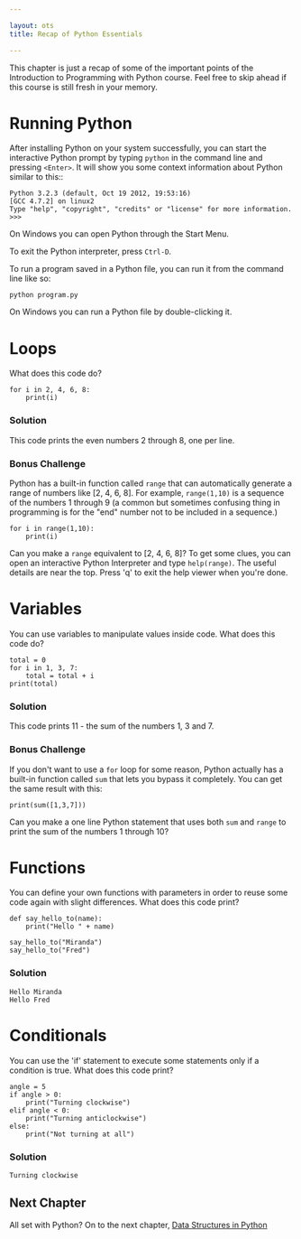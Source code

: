```yaml
---

layout: ots
title: Recap of Python Essentials

---
```


This chapter is just a recap of some of the important points of the Introduction to Programming with Python course. Feel free to skip ahead if this course is still fresh in your memory.

# Running Python

After installing Python on your system successfully, you can start the
interactive Python prompt by typing `python` in the command line and
pressing `<Enter>`.  It will show you some context information about
Python similar to this::

    Python 3.2.3 (default, Oct 19 2012, 19:53:16) 
    [GCC 4.7.2] on linux2
    Type "help", "copyright", "credits" or "license" for more information.
    >>> 

On Windows you can open Python through the Start Menu.

To exit the Python interpreter, press `Ctrl-D`.

To run a program saved in a Python file, you can run it from the command line like so:

    python program.py

On Windows you can run a Python file by double-clicking it.


# Loops

What does this code do?

    for i in 2, 4, 6, 8:
        print(i)

### Solution

This code prints the even numbers 2 through 8, one per line.

### Bonus Challenge

Python has a built-in function called `range` that can automatically generate a range of numbers like [2, 4, 6, 8]. For example, `range(1,10)` is a sequence of the numbers 1 through 9 (a common but sometimes confusing thing in programming is for the "end" number not to be included in a sequence.)

    for i in range(1,10):
        print(i)

Can you make a `range` equivalent to [2, 4, 6, 8]? To get some clues, you can open an interactive Python Interpreter and type `help(range)`. The useful details are near the top. Press 'q' to exit the help viewer when you're done.


# Variables

You can use variables to manipulate values inside code. What does this code do?

    total = 0
    for i in 1, 3, 7:
        total = total + i
    print(total)

### Solution

This code prints 11 - the sum of the numbers 1, 3 and 7.

### Bonus Challenge

If you don't want to use a `for` loop for some reason, Python actually has a built-in function called `sum` that lets you bypass it completely. You can get the same result with this:

    print(sum([1,3,7]))

Can you make a one line Python statement that uses both `sum` and `range` to print the sum of the numbers 1 through 10?


# Functions

You can define your own functions with parameters in order to reuse some code again with slight differences. What does this code print?

    def say_hello_to(name):
        print("Hello " + name)
    
    say_hello_to("Miranda")
    say_hello_to("Fred")
    
### Solution

    Hello Miranda
    Hello Fred


# Conditionals

You can use the 'if' statement to execute some statements only if a condition is true. What does this code print?

    angle = 5
    if angle > 0:
        print("Turning clockwise")
    elif angle < 0:
        print("Turning anticlockwise")
    else:
        print("Not turning at all")

### Solution

    Turning clockwise


## Next Chapter

All set with Python? On to the next chapter, [Data Structures in Python](data.html)
